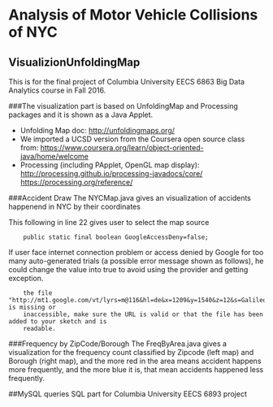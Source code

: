 # Analysis of Motor Vehicle Collisions of NYC
## VisualizionUnfoldingMap
This is for the final project of Columbia University EECS 6863 Big Data Analytics course in Fall 2016.

###The visualization part is based on UnfoldingMap and Processing packages and it is shown as a Java Applet.
* Unfolding Map doc: http://unfoldingmaps.org/
* We imported a UCSD version from the Coursera open source class from: https://www.coursera.org/learn/object-oriented-java/home/welcome
* Processing (including PApplet, OpenGL map display): http://processing.github.io/processing-javadocs/core/ 
https://processing.org/reference/

###Accident Draw
The NYCMap.java gives an visualization of accidents happenend in NYC by their coordinates

This following in line 22 gives user to select the map source
```
	public static final boolean GoogleAccessDeny=false;
```
If user face internet connection problem or access denied by Google for too many auto-generated trials (a possible error message shown as follows), he could change the value into true to avoid using the provider and getting exception.
```
	the file "http://mt1.google.com/vt/lyrs=m@116&hl=de&x=1209&y=1540&z=12&s=Galileo" is missing or 
    inaccessible, make sure the URL is valid or that the file has been added to your sketch and is
    readable.
```

###Frequency by ZipCode/Borough
The FreqByArea.java gives a visualization for the frequency count classified by Zipcode (left map) and Borough (right map), and the more red in the area means accident happens more frequently, and the more blue it is, that mean accidents happened less frequently.

##MySQL queries
SQL part for Columbia University EECS 6893 project
